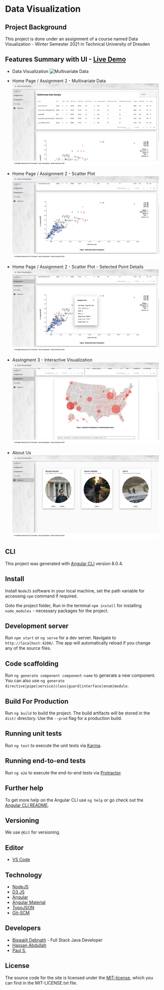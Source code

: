 # Data Visualization

## Project Background

This project is done under an assignment of a course named Data Visualization - Winter Semester 2021 in Technical University of Dresden
## Features Summary with UI - [Live Demo](https://data-vis-ws2021-bhp.glitch.me/)

* Data Visualization
![Multivariate Data](/demo-img/data-vis-v5.gif)

* Home Page / Assignment 2 - Multivariate Data
![Multivariate Data](/demo-img/mvd-sample-v2.png)

* Home Page / Assignment 2 - Scatter Plot
![Scater Plot](/demo-img/scatter-plot-v1.1.png)

* Home Page / Assignment 2 - Scatter Plot - Selected Point Details
![Scater Plot](/demo-img/scatter-plot-v2.1.png)

* Assingment 3 - Interactive Visualization
![Heatmap Layout](/demo-img/heatmap-plot-v2.png)

* About Us
![About Us](/demo-img/aboutus-v2.png)

## CLI

This project was generated with [Angular CLI](https://github.com/angular/angular-cli) version 8.0.4.

## Install

Install `NodeJS` software in your local machine, set the path variable for accessing `npm` command if required.

Goto the project folder, Run in the terminal `npm install` for installing `node_modules` - necessary packages for the project.

## Development server

Run `npm start` or `ng serve`  for a dev server. Navigate to `http://localhost:4200/`. The app will automatically reload if you change any of the source files.

## Code scaffolding

Run `ng generate component component-name` to generate a new component. You can also use `ng generate directive|pipe|service|class|guard|interface|enum|module`.

## Build For Production

Run `ng build` to build the project. The build artifacts will be stored in the `dist/` directory. Use the `--prod` flag for a production build.

## Running unit tests

Run `ng test` to execute the unit tests via [Karma](https://karma-runner.github.io).

## Running end-to-end tests

Run `ng e2e` to execute the end-to-end tests via [Protractor](http://www.protractortest.org/).

## Further help

To get more help on the Angular CLI use `ng help` or go check out the [Angular CLI README](https://github.com/angular/angular-cli/blob/master/README.md).

## Versioning

We use `@Git` for versioning.

## Editor

* [VS Code](https://code.visualstudio.com/ "VSCode Home Page")

## Technology
* [NodeJS](https://nodejs.org/en/ "NodeJS Home Page")
* [D3 JS](https://d3js.org/ "D3 JS Home Page")
* [Angular ](https://angular.io/ "Angular Home Page")
* [Angular Material](https://material.angular.io/ "Angular Material Home Page")
* [TopoJSON](https://github.com/topojson/topojson "TopoJSON Github Page")
* [Git-SCM](https://git-scm.com/ "Git Home Page")

## Developers

* [Biswajit Debnath](https://www.linkedin.com/in/coderbd/ "Biswajit Debnath's LinkedIn Profile") - Full Stack Java Developer
* [Hassan Abdullah](# "Hassan Abdullah's LinkedIn Profile")
* [Paul S.](# "Paul S.'s LinkedIn Profile")

## License

The source code for the site is licensed under the [MIT-license](https://opensource.org/licenses/MIT), which you can find in the MIT-LICENSE.txt file.